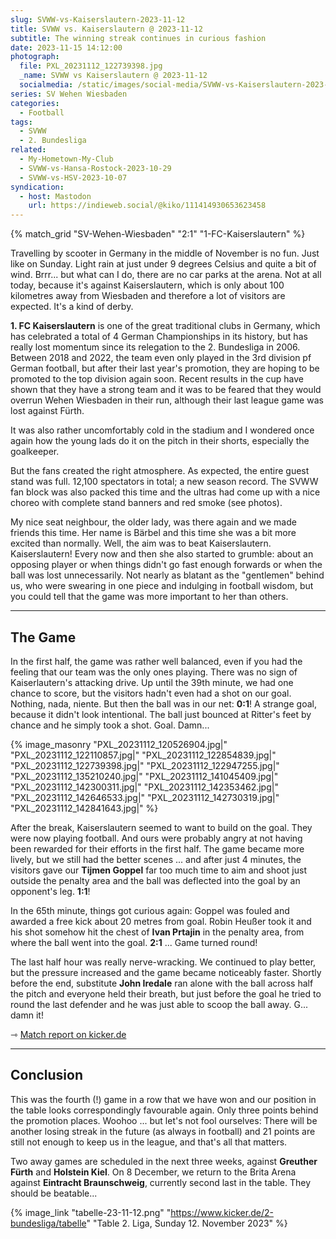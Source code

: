 ```yaml
---
slug: SVWW-vs-Kaiserslautern-2023-11-12
title: SVWW vs. Kaiserslautern @ 2023-11-12
subtitle: The winning streak continues in curious fashion
date: 2023-11-15 14:12:00
photograph:
  file: PXL_20231112_122739398.jpg
  _name: SVWW vs Kaiserslautern @ 2023-11-12
  socialmedia: /static/images/social-media/SVWW-vs-Kaiserslautern-2023-11-12.jpg
series: SV Wehen Wiesbaden
categories:
  - Football
tags:
  - SVWW
  - 2. Bundesliga
related:
  - My-Hometown-My-Club
  - SVWW-vs-Hansa-Rostock-2023-10-29
  - SVWW-vs-HSV-2023-10-07
syndication:
  - host: Mastodon
    url: https://indieweb.social/@kiko/111414930653623458
---
```


{% match_grid "SV-Wehen-Wiesbaden" "2:1" "1-FC-Kaiserslautern" %}

Travelling by scooter in Germany in the middle of November is no fun. Just like on Sunday. Light rain at just under 9 degrees Celsius and quite a bit of wind. Brrr... but what can I do, there are no car parks at the arena. Not at all today, because it's against Kaiserslautern, which is only about 100 kilometres away from Wiesbaden and therefore a lot of visitors are expected. It's a kind of derby.

**1. FC Kaiserslautern** is one of the great traditional clubs in Germany, which has celebrated a total of 4 German Championships in its history, but has really lost momentum since its relegation to the 2. Bundesliga in 2006. Between 2018 and 2022, the team even only played in the 3rd division pf German football, but after their last year's promotion, they are hoping to be promoted to the top division again soon. Recent results in the cup have shown that they have a strong team and it was to be feared that they would overrun Wehen Wiesbaden in their run, although their last league game was lost against Fürth.

It was also rather uncomfortably cold in the stadium and I wondered once again how the young lads do it on the pitch in their shorts, especially the goalkeeper.

But the fans created the right atmosphere. As expected, the entire guest stand was full. 12,100 spectators in total; a new season record. The SVWW fan block was also packed this time and the ultras had come up with a nice choreo with complete stand banners and red smoke (see photos).

<!-- more -->

My nice seat neighbour, the older lady, was there again and we made friends this time. Her name is Bärbel and this time she was a bit more excited than normally. Well, the aim was to beat Kaiserslautern. Kaiserslautern! Every now and then she also started to grumble: about an opposing player or when things didn't go fast enough forwards or when the ball was lost unnecessarily. Not nearly as blatant as the "gentlemen" behind us, who were swearing in one piece and indulging in football wisdom, but you could tell that the game was more important to her than others.

---

## The Game

In the first half, the game was rather well balanced, even if you had the feeling that our team was the only ones playing. There was no sign of Kaiserlautern's attacking drive. Up until the 39th minute, we had one chance to score, but the visitors hadn't even had a shot on our goal. Nothing, nada, niente. But then the ball was in our net: **0:1**! A strange goal, because it didn't look intentional. The ball just bounced at Ritter's feet by chance and he simply took a shot. Goal. Damn...

{% image_masonry
  "PXL_20231112_120526904.jpg|"
  "PXL_20231112_122110857.jpg|"
  "PXL_20231112_122854839.jpg|"
  "PXL_20231112_122739398.jpg|"
  "PXL_20231112_122947255.jpg|"
  "PXL_20231112_135210240.jpg|"
  "PXL_20231112_141045409.jpg|"
  "PXL_20231112_142300311.jpg|"
  "PXL_20231112_142353462.jpg|"
  "PXL_20231112_142646533.jpg|"
  "PXL_20231112_142730319.jpg|"
  "PXL_20231112_142841643.jpg|"
%}

After the break, Kaiserslautern seemed to want to build on the goal. They were now playing football. And ours were probably angry at not having been rewarded for their efforts in the first half. The game became more lively, but we still had the better scenes ... and after just 4 minutes, the visitors gave our **Tijmen Goppel** far too much time to aim and shoot just outside the penalty area and the ball was deflected into the goal by an opponent's leg. **1:1**!

In the 65th minute, things got curious again: Goppel was fouled and awarded a free kick about 20 metres from goal. Robin Heußer took it and his shot somehow hit the chest of **Ivan Prtajin** in the penalty area, from where the ball went into the goal. **2:1** ... Game turned round!

The last half hour was really nerve-wracking. We continued to play better, but the pressure increased and the game became noticeably faster. Shortly before the end, substitute **John Iredale** ran alone with the ball across half the pitch and everyone held their breath, but just before the goal he tried to round the last defender and he was just able to scoop the ball away. G... damn it!

&#x21FE;&nbsp;[Match report on kicker.de](https://www.kicker.de/wiesbaden-gegen-klautern-2023-bundesliga-4861776/analyse)

---

## Conclusion

This was the fourth (!) game in a row that we have won and our position in the table looks correspondingly favourable again. Only three points behind the promotion places. Woohoo ... but let's not fool ourselves: There will be another losing streak in the future (as always in football) and 21 points are still not enough to keep us in the league, and that's all that matters.

Two away games are scheduled in the next three weeks, against **Greuther Fürth** and **Holstein Kiel**. On 8 December, we return to the Brita Arena against **Eintracht Braunschweig**, currently second last in the table. They should be beatable...

{% image_link "tabelle-23-11-12.png" "https://www.kicker.de/2-bundesliga/tabelle" "Table 2. Liga, Sunday 12. November 2023" %}
